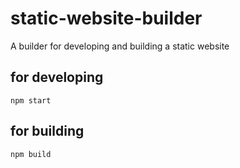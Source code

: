 # static-website-builder

A builder for developing and building a static website

## for developing
```
npm start
```

## for building
```
npm build
```
